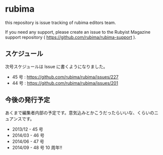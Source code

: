 # rubima

this repository is issue tracking of rubima editors team.

If you need any support, please create an issue to the Rubyist Magazine support repository ( https://github.com/rubima/rubima-support ).

## スケジュール

次号スケジュールは Issue に書くようになりました。

* 45 号 : https://github.com/rubima/rubima/issues/227
* 44 号 : https://github.com/rubima/rubima/issues/201


## 今後の発行予定

あくまで編集者内部の予定です。意気込みとかこうだったらいいな、くらいのニュアンスです。

* 2013/12 - 45 号
* 2014/03 - 46 号
* 2014/06 - 47 号
* 2014/09 - 48 号 10 周年!!
